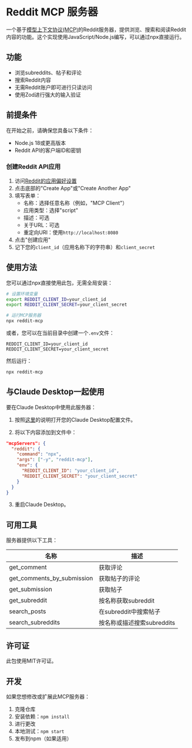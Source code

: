 # Reddit MCP 服务器

一个基于[模型上下文协议(MCP)](https://modelcontextprotocol.io)的Reddit服务器，提供浏览、搜索和阅读Reddit内容的功能。这个实现使用JavaScript/Node.js编写，可以通过npx直接运行。

## 功能

- 浏览subreddits、帖子和评论
- 搜索Reddit内容
- 无需Reddit账户即可进行只读访问
- 使用Zod进行强大的输入验证

## 前提条件

在开始之前，请确保您具备以下条件：

- Node.js 18或更高版本
- Reddit API的客户端ID和密钥

### 创建Reddit API应用

1. 访问[Reddit的应用偏好设置](https://www.reddit.com/prefs/apps)
2. 点击底部的"Create App"或"Create Another App"
3. 填写表单：
   - 名称：选择任意名称（例如，"MCP Client"）
   - 应用类型：选择"script"
   - 描述：可选
   - 关于URL：可选
   - 重定向URI：使用`http://localhost:8080`
4. 点击"创建应用"
5. 记下您的`client_id`（应用名称下的字符串）和`client_secret`

## 使用方法

您可以通过npx直接使用此包，无需全局安装：

```bash
# 设置环境变量
export REDDIT_CLIENT_ID=your_client_id
export REDDIT_CLIENT_SECRET=your_client_secret

# 运行MCP服务器
npx reddit-mcp
```

或者，您可以在当前目录中创建一个`.env`文件：

```
REDDIT_CLIENT_ID=your_client_id
REDDIT_CLIENT_SECRET=your_client_secret
```

然后运行：

```bash
npx reddit-mcp
```

## 与Claude Desktop一起使用

要在Claude Desktop中使用此服务器：

1. 按照[这里](https://modelcontextprotocol.io/quickstart/user)的说明打开您的Claude Desktop配置文件。

2. 将以下内容添加到文件中：

```json
"mcpServers": {
  "reddit": {
    "command": "npx",
    "args": ["-y", "reddit-mcp"],
    "env": {
      "REDDIT_CLIENT_ID": "your_client_id",
      "REDDIT_CLIENT_SECRET": "your_client_secret"
    }
  }
}
```

3. 重启Claude Desktop。

## 可用工具

服务器提供以下工具：

| 名称 | 描述 |
|------|-------------|
| get_comment | 获取评论 |
| get_comments_by_submission | 获取帖子的评论 |
| get_submission | 获取帖子 |
| get_subreddit | 按名称获取subreddit |
| search_posts | 在subreddit中搜索帖子 |
| search_subreddits | 按名称或描述搜索subreddits |

## 许可证

此包使用MIT许可证。

## 开发

如果您想修改或扩展此MCP服务器：

1. 克隆仓库
2. 安装依赖：`npm install`
3. 进行更改
4. 本地测试：`npm start`
5. 发布到npm（如果适用）
